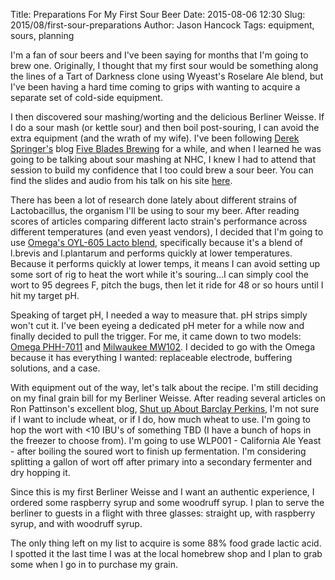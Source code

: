 Title: Preparations For My First Sour Beer
Date: 2015-08-06 12:30
Slug: 2015/08/first-sour-preparations
Author: Jason Hancock
Tags: equipment, sours, planning

I'm a fan of sour beers and I've been saying for months that I'm going to brew one. Originally, I thought that my first sour would be something along the lines of a Tart of Darkness clone using Wyeast's Roselare Ale blend, but I've been having a hard time coming to grips with wanting to acquire a separate set of cold-side equipment.

I then discovered sour mashing/worting and the delicious Berliner Weisse. If I do a sour mash (or kettle sour) and then boil post-souring, I can avoid the extra equipment (and the wrath of my wife). I've been following [Derek Springer's](https://twitter.com/derekspringer) blog [Five Blades Brewing](http://www.fivebladesbrewing.com/) for a while, and when I learned he was going to be talking about sour mashing at NHC, I knew I had to attend that session to build my confidence that I too could brew a sour beer. You can find the slides and audio from his talk on his site [here](http://www.fivebladesbrewing.com/presentations/berliner-and-beyond-sour-mashing-and-its-applications/).

There has been a lot of research done lately about different strains of Lactobacillus, the organism I'll be using to sour my beer. After reading scores of articles comparing different lacto strain's performance across different temperatures (and even yeast vendors), I decided that I'm going to use [Omega's OYL-605 Lacto blend](http://www.omegayeast.com/?portfolio=lactobacillus-blend), specifically because it's a blend of l.brevis and l.plantarum and performs quickly at lower temperatures. Because it performs quickly at lower temps, it means I can avoid setting up some sort of rig to heat the wort while it's souring...I can simply cool the wort to 95 degrees F, pitch the bugs, then let it ride for 48 or so hours until I hit my target pH.

Speaking of target pH, I needed a way to measure that. pH strips simply won't cut it. I've been eyeing a dedicated pH meter for a while now and finally decided to pull the trigger. For me, it came down to two models: [Omega PHH-7011](http://www.omega.com/pptst/PHH-7000.html) and [Milwaukee MW102](http://amzn.to/1IQbf5x). I decided to go with the Omega because it has everything I wanted: replaceable electrode, buffering solutions, and a case.

With equipment out of the way, let's talk about the recipe. I'm still deciding on my final grain bill for my Berliner Weisse. After reading several articles on Ron Pattinson's excellent blog, [Shut up About Barclay Perkins](http://barclayperkins.blogspot.com/), I'm not sure if I want to include wheat, or if I do, how much wheat to use. I'm going to hop the wort with <10 IBU's of something TBD (I have a bunch of hops in the freezer to choose from). I'm going to use WLP001 - California Ale Yeast - after boiling the soured wort to finish up fermentation. I'm considering splitting a gallon of wort off after primary into a secondary fermenter and dry hopping it.

Since this is my first Berliner Weisse and I want an authentic experience, I ordered some raspberry syrup and some woodruff syrup. I plan to serve the berliner to guests in a flight with three glasses: straight up, with raspberry syrup, and with woodruff syrup.

The only thing left on my list to acquire is some 88% food grade lactic acid. I spotted it the last time I was at the local homebrew shop and I plan to grab some when I go in to purchase my grain.
